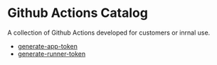 # Github Actions Catalog

A collection of Github Actions developed for customers or inrnal use.

- [generate-app-token](./generate-app-token/)
- [generate-runner-token](./generate-runner-token/)